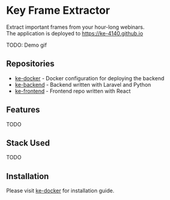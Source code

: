 # Key Frame Extractor
Extract important frames from your hour-long webinars.
<br>
The application is deployed to https://ke-4140.github.io

TODO: Demo gif

## Repositories
* [ke-docker](https://github.com/ke-4140/ke-docker) - Docker configuration for deploying the backend
* [ke-backend](https://github.com/ke-4140/ke-backend) - Backend written with Laravel and Python
* [ke-frontend](https://github.com/ke-4140/ke-frontend) - Frontend repo written with React

## Features
TODO

## Stack Used
TODO

## Installation
Please visit [ke-docker](https://github.com/ke-4140/ke-docker) for installation guide.
